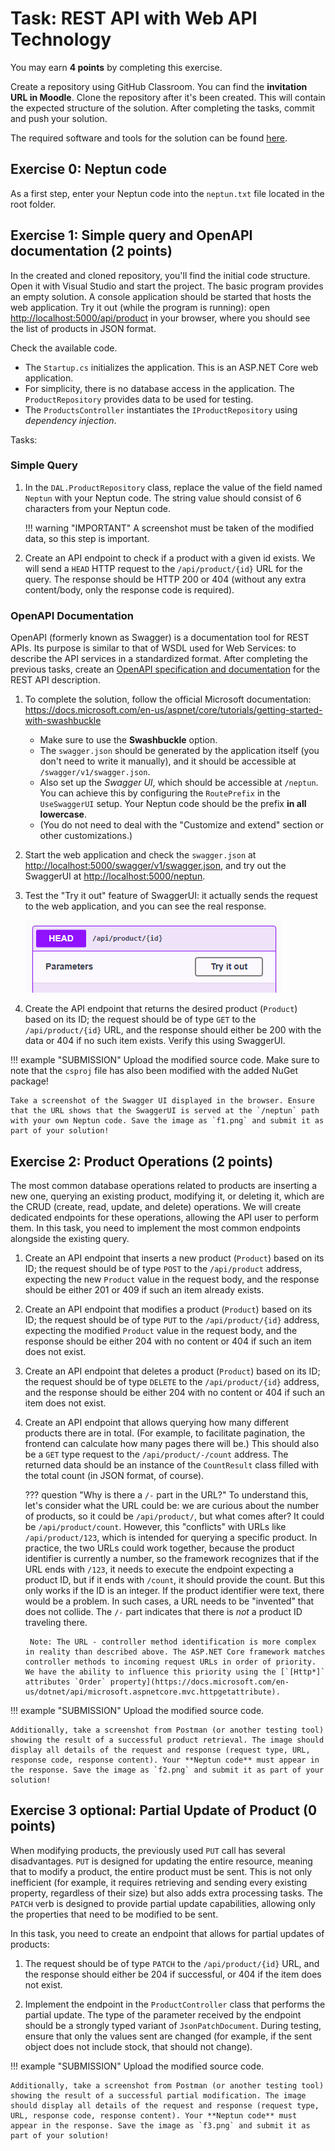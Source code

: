 ﻿# Task: REST API with Web API Technology

You may earn **4 points** by completing this exercise.

Create a repository using GitHub Classroom. You can find the **invitation URL in Moodle**. Clone the repository after it's been created. This will contain the expected structure of the solution. After completing the tasks, commit and push your solution.

The required software and tools for the solution can be found [here](../index.md#required-tools).

## Exercise 0: Neptun code

As a first step, enter your Neptun code into the `neptun.txt` file located in the root folder.

## Exercise 1: Simple query and OpenAPI documentation (2 points)

In the created and cloned repository, you'll find the initial code structure. Open it with Visual Studio and start the project. The basic program provides an empty solution. A console application should be started that hosts the web application. Try it out (while the program is running): open <http://localhost:5000/api/product> in your browser, where you should see the list of products in JSON format.

Check the available code.

- The `Startup.cs` initializes the application. This is an ASP.NET Core web application.
- For simplicity, there is no database access in the application. The `ProductRepository` provides data to be used for testing.
- The `ProductsController` instantiates the `IProductRepository` using _dependency injection_.

Tasks:

### Simple Query

1. In the `DAL.ProductRepository` class, replace the value of the field named `Neptun` with your Neptun code. The string value should consist of 6 characters from your Neptun code.

    !!! warning "IMPORTANT"
        A screenshot must be taken of the modified data, so this step is important.

2. Create an API endpoint to check if a product with a given id exists. We will send a `HEAD` HTTP request to the `/api/product/{id}` URL for the query. The response should be HTTP 200 or 404 (without any extra content/body, only the response code is required).

### OpenAPI Documentation

OpenAPI (formerly known as Swagger) is a documentation tool for REST APIs. Its purpose is similar to that of WSDL used for Web Services: to describe the API services in a standardized format. After completing the previous tasks, create an [OpenAPI specification and documentation](https://docs.microsoft.com/en-us/aspnet/core/tutorials/web-api-help-pages-using-swagger) for the REST API description.

1. To complete the solution, follow the official Microsoft documentation: <https://docs.microsoft.com/en-us/aspnet/core/tutorials/getting-started-with-swashbuckle>

    - Make sure to use the **Swashbuckle** option.
    - The `swagger.json` should be generated by the application itself (you don't need to write it manually), and it should be accessible at `/swagger/v1/swagger.json`.
    - Also set up the _Swagger UI_, which should be accessible at `/neptun`. You can achieve this by configuring the `RoutePrefix` in the `UseSwaggerUI` setup. Your Neptun code should be the prefix **in all lowercase**.
    - (You do not need to deal with the "Customize and extend" section or other customizations.)

1. Start the web application and check the `swagger.json` at <http://localhost:5000/swagger/v1/swagger.json>, and try out the SwaggerUI at <http://localhost:5000/neptun>.

2. Test the "Try it out" feature of SwaggerUI: it actually sends the request to the web application, and you can see the real response.

    ![SwaggerUI Try it out](swaggerui-try.png)

1. Create the API endpoint that returns the desired product (`Product`) based on its ID; the request should be of type `GET` to the `/api/product/{id}` URL, and the response should either be 200 with the data or 404 if no such item exists. Verify this using SwaggerUI.

!!! example "SUBMISSION"
    Upload the modified source code. Make sure to note that the `csproj` file has also been modified with the added NuGet package!

    Take a screenshot of the Swagger UI displayed in the browser. Ensure that the URL shows that the SwaggerUI is served at the `/neptun` path with your own Neptun code. Save the image as `f1.png` and submit it as part of your solution!

## Exercise 2: Product Operations (2 points)

The most common database operations related to products are inserting a new one, querying an existing product, modifying it, or deleting it, which are the CRUD (create, read, update, and delete) operations. We will create dedicated endpoints for these operations, allowing the API user to perform them. In this task, you need to implement the most common endpoints alongside the existing query.

1. Create an API endpoint that inserts a new product (`Product`) based on its ID; the request should be of type `POST` to the `/api/product` address, expecting the new `Product` value in the request body, and the response should be either 201 or 409 if such an item already exists.

1. Create an API endpoint that modifies a product (`Product`) based on its ID; the request should be of type `PUT` to the `/api/product/{id}` address, expecting the modified `Product` value in the request body, and the response should be either 204 with no content or 404 if such an item does not exist.

1. Create an API endpoint that deletes a product (`Product`) based on its ID; the request should be of type `DELETE` to the `/api/product/{id}` address, and the response should be either 204 with no content or 404 if such an item does not exist.

1. Create an API endpoint that allows querying how many different products there are in total. (For example, to facilitate pagination, the frontend can calculate how many pages there will be.) This should also be a `GET` type request to the `/api/product/-/count` address. The returned data should be an instance of the `CountResult` class filled with the total count (in JSON format, of course).

    ??? question "Why is there a `/-` part in the URL?"
        To understand this, let's consider what the URL could be: we are curious about the number of products, so it could be `/api/product/`, but what comes after? It could be `/api/product/count`. However, this "conflicts" with URLs like `/api/product/123`, which is intended for querying a specific product. In practice, the two URLs could work together, because the product identifier is currently a number, so the framework recognizes that if the URL ends with `/123`, it needs to execute the endpoint expecting a product ID, but if it ends with `/count`, it should provide the count. But this only works if the ID is an integer. If the product identifier were text, there would be a problem. In such cases, a URL needs to be "invented" that does not collide. The `/-` part indicates that there is _not_ a product ID traveling there.

        Note: The URL - controller method identification is more complex in reality than described above. The ASP.NET Core framework matches controller methods to incoming request URLs in order of priority. We have the ability to influence this priority using the [`[Http*]` attributes `Order` property](https://docs.microsoft.com/en-us/dotnet/api/microsoft.aspnetcore.mvc.httpgetattribute).

!!! example "SUBMISSION"
    Upload the modified source code.

    Additionally, take a screenshot from Postman (or another testing tool) showing the result of a successful product retrieval. The image should display all details of the request and response (request type, URL, response code, response content). Your **Neptun code** must appear in the response. Save the image as `f2.png` and submit it as part of your solution!

## Exercise 3 optional: Partial Update of Product (0 points)

When modifying products, the previously used `PUT` call has several disadvantages. `PUT` is designed for updating the entire resource, meaning that to modify a product, the entire product must be sent. This is not only inefficient (for example, it requires retrieving and sending every existing property, regardless of their size) but also adds extra processing tasks. The `PATCH` verb is designed to provide partial update capabilities, allowing only the properties that need to be modified to be sent.

In this task, you need to create an endpoint that allows for partial updates of products:

1. The request should be of type `PATCH` to the `/api/product/{id}` URL, and the response should either be 204 if successful, or 404 if the item does not exist.

1. Implement the endpoint in the `ProductController` class that performs the partial update. The type of the parameter received by the endpoint should be a strongly typed variant of `JsonPatchDocument`. During testing, ensure that only the values sent are changed (for example, if the sent object does not include stock, that should not change).

!!! example "SUBMISSION"
    Upload the modified source code.

    Additionally, take a screenshot from Postman (or another testing tool) showing the result of a successful partial modification. The image should display all details of the request and response (request type, URL, response code, response content). Your **Neptun code** must appear in the response. Save the image as `f3.png` and submit it as part of your solution!


